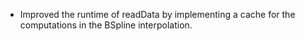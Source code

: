 - Improved the runtime of readData by implementing a cache for the computations in the BSpline interpolation.
